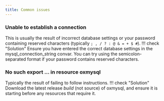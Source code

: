 ```yaml
---
title: Common issues
---
```

### Unable to establish a connection
This is usually the result of incorrect database settings or your password containing reserved characters (typically `; , / ? : @ & = + $ #`).
!!! check "Solution"
	Ensure you have entered the correct database settings in the mysql_connection_string convar. You can try using the semicolon-separated format if your password contains reserved characters.

### No such export ... in resource oxmysql
Typically the result of failing to follow instructions.
!!! check "Solution"
	Download the latest release _build_ (not source) of oxmysql, and ensure it is starting before any resources that require it.
